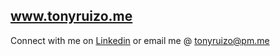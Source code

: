 ## <a href="https://tonyruizo.me" target="_blank">www.tonyruizo.me</a>
<p>Connect with me on <a href="https://www.linkedin.com/in/tonyruizo/">Linkedin<a/> or email me @ <a href="mailto:tonyruizo@pm.me">tonyruizo@pm.me<a/></p>


  
